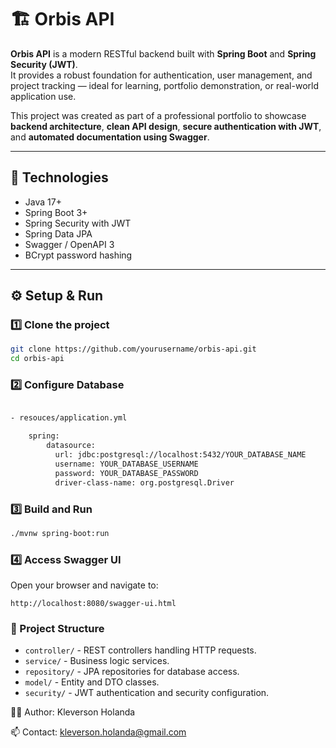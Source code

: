 # 🏗️ Orbis API

**Orbis API** is a modern RESTful backend built with **Spring Boot** and **Spring Security (JWT)**.  
It provides a robust foundation for authentication, user management, and project tracking — ideal for learning, portfolio demonstration, or real-world application use.

This project was created as part of a professional portfolio to showcase **backend architecture**, **clean API design**, **secure authentication with JWT**, and **automated documentation using Swagger**.

---

## 🚀 Technologies

- Java 17+
- Spring Boot 3+
- Spring Security with JWT
- Spring Data JPA
- Swagger / OpenAPI 3
- BCrypt password hashing

---

## ⚙️ Setup & Run

### 1️⃣ Clone the project
```bash
git clone https://github.com/yourusername/orbis-api.git
cd orbis-api
```

### 2️⃣ Configure Database
```bash

- resouces/application.yml

    spring:
        datasource:
          url: jdbc:postgresql://localhost:5432/YOUR_DATABASE_NAME
          username: YOUR_DATABASE_USERNAME
          password: YOUR_DATABASE_PASSWORD
          driver-class-name: org.postgresql.Driver

```


### 3️⃣ Build and Run

```bash
./mvnw spring-boot:run
```

### 4️⃣ Access Swagger UI
Open your browser and navigate to:
```
http://localhost:8080/swagger-ui.html
``` 

### 🧱 Project Structure
- `controller/` - REST controllers handling HTTP requests.
- `service/` - Business logic services.
- `repository/` - JPA repositories for database access.
- `model/` - Entity and DTO classes.
- `security/` - JWT authentication and security configuration.


👨‍💻 Author: Kleverson Holanda

📫 Contact: kleverson.holanda@gmail.com
